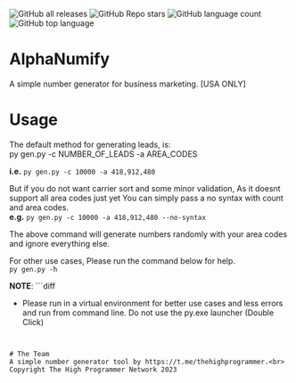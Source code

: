 ![GitHub all releases](https://img.shields.io/github/downloads/WHITEH0ST/AlphaNumify/total)
![GitHub Repo stars](https://img.shields.io/github/stars/WHITEH0ST/AlphaNumify?style=social)
![GitHub language count](https://img.shields.io/github/languages/count/WHITEH0ST/AlphaNumify) 
![GitHub top language](https://img.shields.io/github/languages/top/WHITEH0ST/AlphaNumify?color=yellow) 

# AlphaNumify
A simple number generator for business marketing. [USA ONLY]



# Usage


The default method for generating leads, is:<br>
py gen.py -c NUMBER_OF_LEADS -a AREA_CODES<br>

**i.e.** 
`py gen.py -c 10000 -a 418,912,480`


But if you do not want carrier sort and some minor validation, As it doesnt support all area codes just yet
You can simply pass a no syntax with count and area codes.<br>
**e.g.**
`py gen.py -c 10000 -a 418,912,480 --no-syntax`

The above command will generate numbers randomly with your area codes and ignore everything else.


For other use cases, Please run the command below for help.<br>
`py gen.py -h`


**NOTE**: ```diff
- Please run in a virtual environment for better use cases and less errors and run from command line. Do not use the py.exe launcher (Double Click)
```


# The Team
A simple number generator tool by https://t.me/thehighprogrammer.<br>
Copyright The High Programmer Network 2023

